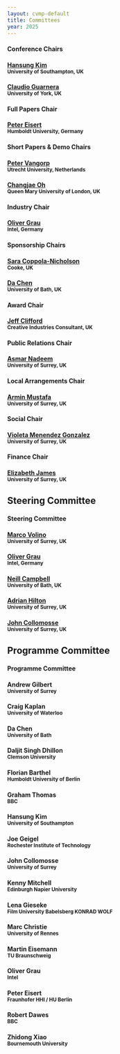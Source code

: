 ```yaml
---
layout: cvmp-default
title: Committees
year: 2025
---
```


<div class="row">
  <div class="col-xs-12 col-sm-6 col-lg-4">
    <div class="panel panel-default">
      <div class="panel-heading">
        <h4 class="panel-title">Conference Chairs</h4>
      </div>
      <div class="panel-body">
        <h4><a href="http://www.3dkim.com/Eng/" target="_blank">Hansung Kim</a><br><small>University of Southampton, UK</small></h4>
        <h4><a href="https://sites.google.com/view/giuseppe-claudio-guarnera" target="_blank">Claudio Guarnera</a><br><small>University of York, UK</small></h4>
      </div>
    </div>
  </div>
</div>

<div class="row">
  <div class="col-xs-12 col-sm-6 col-lg-4">
    <div class="panel panel-default">
      <div class="panel-heading">
        <h4 class="panel-title">Full Papers Chair</h4>
      </div>
      <div class="panel-body">
        <h4><a href="https://iphome.hhi.de/eisert/" target="_blank">Peter Eisert</a><br><small>Humboldt University, Germany</small></h4>
      </div>
    </div>
  </div>
  
  <div class="col-xs-12 col-sm-6 col-lg-4">
    <div class="panel panel-default">
      <div class="panel-heading">
        <h4 class="panel-title">Short Papers &amp; Demo Chairs</h4>
      </div>
      <div class="panel-body">
        <h4><a href="http://pvangorp.be/" target="_blank">Peter Vangorp</a><br><small>Utrecht University, Netherlands</small></h4>
        <h4><a href="https://eecs.qmul.ac.uk/~coh/" target="_blank">Changjae Oh</a><br><small>Queen Mary University of London, UK</small></h4>
      </div>
    </div>
  </div>
  
  <div class="col-xs-12 col-sm-6 col-lg-4">
    <div class="panel panel-default">
      <div class="panel-heading">
        <h4 class="panel-title">Industry Chair</h4>
      </div>
      <div class="panel-body">
        <h4><a href="http://www.megalithic-visions.org/oliver/" target="_blank">Oliver Grau</a><br><small>Intel, Germany</small></h4>
      </div>
    </div>
  </div>
</div>

<div class="row">
  <div class="col-xs-12 col-sm-6 col-lg-4">
    <div class="panel panel-default">
      <div class="panel-heading">
        <h4 class="panel-title">Sponsorship Chairs</h4>
      </div>
      <div class="panel-body">
        <h4><a href="https://www.coppola-nicholson.com/" target="_blank">Sara Coppola-Nicholson</a><br><small>Cooke, UK</small></h4>
        <h4><a href="https://dachen.net/" target="_blank">Da Chen</a><br><small>University of Bath, UK</small></h4>
      </div>
    </div>
  </div>
  
  <div class="col-xs-12 col-sm-6 col-lg-4">
    <div class="panel panel-default">
      <div class="panel-heading">
        <h4 class="panel-title">Award Chair</h4>
      </div>
      <div class="panel-body">
        <h4><a href="http://evastute.com/" target="_blank">Jeff Clifford</a><br><small>Creative Industries Consultant, UK</small></h4>
      </div>
    </div>
  </div>
  
  <div class="col-xs-12 col-sm-6 col-lg-4">
    <div class="panel panel-default">
      <div class="panel-heading">
        <h4 class="panel-title">Public Relations Chair</h4>
      </div>
      <div class="panel-body">
        <h4><a href="https://www.surrey.ac.uk/people/asmar-nadeem" target="_blank">Asmar Nadeem</a><br><small>University of Surrey, UK</small></h4>
      </div>
    </div>
  </div>
</div>

<div class="row">
  <div class="col-xs-12 col-sm-6 col-lg-4">
    <div class="panel panel-default">
      <div class="panel-heading">
        <h4 class="panel-title">Local Arrangements Chair</h4>
      </div>
      <div class="panel-body">
        <h4><a href="https://arminmustafa.github.io/" target="_blank">Armin Mustafa</a><br><small>University of Surrey, UK</small></h4>
      </div>
    </div>
  </div>
  
  <div class="col-xs-12 col-sm-6 col-lg-4">
    <div class="panel panel-default">
      <div class="panel-heading">
        <h4 class="panel-title">Social Chair</h4>
      </div>
      <div class="panel-body">
        <h4><a href="https://www.surrey.ac.uk/people/violeta-menendez-gonzalez" target="_blank">Violeta Menendez Gonzalez</a><br><small>University of Surrey, UK</small></h4>
      </div>
    </div>
  </div>
  
  <div class="col-xs-12 col-sm-6 col-lg-4">
    <div class="panel panel-default">
      <div class="panel-heading">
        <h4 class="panel-title">Finance Chair</h4>
      </div>
      <div class="panel-body">
        <h4><a href="https://www.surrey.ac.uk/people/elizabeth-eli-james" target="_blank">Elizabeth James</a><br><small>University of Surrey, UK</small></h4>
      </div>
    </div>
  </div>
</div>

<h2>Steering Committee</h2>
<div class="row">
  <div class="col-xs-12">
    <div class="panel panel-default">
      <div class="panel-heading">
        <h4 class="panel-title">Steering Committee</h4>
      </div>
      <div class="panel-body">
        <div class="row">
          <div class="col-xs-12 col-sm-4 col-lg-4">
            <h4><a href="https://marcovolino.github.io/" target="_blank">Marco Volino</a><br><small>University of Surrey, UK</small></h4>
            <h4><a href="http://www.megalithic-visions.org/oliver/" target="_blank">Oliver Grau</a><br><small>Intel, Germany</small></h4>
          </div>
          <div class="col-xs-12 col-sm-4 col-lg-4">
            <h4><a href="https://researchportal.bath.ac.uk/en/persons/neill-campbell" target="_blank">Neill Campbell</a><br><small>University of Bath, UK</small></h4>
            <h4><a href="https://www.surrey.ac.uk/people/adrian-hilton" target="_blank">Adrian Hilton</a><br><small>University of Surrey, UK</small></h4>
          </div>
          <div class="col-xs-12 col-sm-4 col-lg-4">
            <h4><a href="https://personalpages.surrey.ac.uk/j.collomosse/" target="_blank">John Collomosse</a><br><small>University of Surrey, UK</small></h4>
          </div>
        </div>
      </div>
    </div>
  </div>
</div>

<h2>Programme Committee</h2>
<div class="row">
  <div class="col-xs-12">
    <div class="panel panel-default">
      <div class="panel-heading">
        <h4 class="panel-title">Programme Committee</h4>
      </div>
      <div class="panel-body">
        <div class="row">
          <div class="col-xs-12 col-sm-4 col-lg-4">
            <h4>Andrew Gilbert<br><small>University of Surrey</small></h4>
            <h4>Craig Kaplan<br><small>University of Waterloo</small></h4>
            <h4>Da Chen<br><small>University of Bath</small></h4>
            <h4>Daljit Singh Dhillon<br><small>Clemson University</small></h4>
            <h4>Florian Barthel<br><small>Humboldt University of Berlin</small></h4>
            <h4>Graham Thomas<br><small>BBC</small></h4>
          </div>
          <div class="col-xs-12 col-sm-4 col-lg-4">
            <h4>Hansung Kim<br><small>University of Southampton</small></h4>
            <h4>Joe Geigel<br><small>Rochester Institute of Technology</small></h4>
            <h4>John Collomosse<br><small>University of Surrey</small></h4>
            <h4>Kenny Mitchell<br><small>Edinburgh Napier University</small></h4>
            <h4>Lena Gieseke<br><small>Film University Babelsberg KONRAD WOLF</small></h4>
            <h4>Marc Christie<br><small>University of Rennes</small></h4>
          </div>
          <div class="col-xs-12 col-sm-4 col-lg-4">
            <h4>Martin Eisemann<br><small>TU Braunschweig</small></h4>
            <h4>Oliver Grau<br><small>Intel</small></h4>
            <h4>Peter Eisert<br><small>Fraunhofer HHI / HU Berlin</small></h4>
            <h4>Robert Dawes<br><small>BBC</small></h4>
            <h4>Zhidong Xiao<br><small>Bournemouth University</small></h4>
          </div>
        </div>
      </div>
    </div>
  </div>
</div>